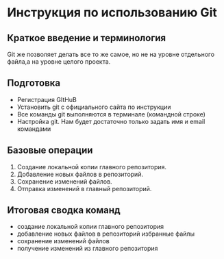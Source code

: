 # Инструкция по использованию Git

## Краткое введение и терминология 
 Git же позволяет делать все то же самое, но не на уровне отдельного файла,а на уровне целого проекта.


 ## Подготовка
  * Регистрация GItHuB
  * Установить git с официального сайта по инструкции 
  * Все команды git выполняются в терминале (командной строке)
  *  Настройка git. Нам будет достаточно только задать имя и email командами
  

 ## Базовые операции
1. Создание локальной копии главного репозитория.
2. Добавление новых файлов в репозиторий.
3. Сохранение изменений файлов. 
4. Отправка изменений в главный репозиторий.

 ## Итоговая сводка команд 
 - создание локальной копии главного репозитория
 - добавление новых файлов в репозиторий избранные файлы
 - сохранение изменений файлов
 - получение изменений из главного репозитория